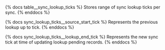 {% docs table__sync_lookup_ticks %}
Stores range of sync lookup ticks per sync.
{% enddocs %}

{% docs sync_lookup_ticks__source_start_tick %}
Represents the previous lookup up to tick.
{% enddocs %}

{% docs sync_lookup_ticks__lookup_end_tick %}
Represents the new sync tick at time of updating lookup pending records.
{% enddocs %}
